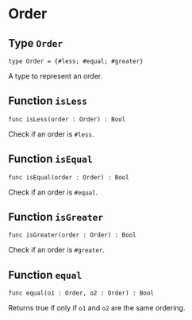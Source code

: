 # Order

## Type `Order`
``` motoko no-repl
type Order = {#less; #equal; #greater}
```

A type to represent an order.

## Function `isLess`
``` motoko no-repl
func isLess(order : Order) : Bool
```

Check if an order is `#less`.

## Function `isEqual`
``` motoko no-repl
func isEqual(order : Order) : Bool
```

Check if an order is `#equal`.

## Function `isGreater`
``` motoko no-repl
func isGreater(order : Order) : Bool
```

Check if an order is `#greater`.

## Function `equal`
``` motoko no-repl
func equal(o1 : Order, o2 : Order) : Bool
```

Returns true if only if  `o1` and `o2` are the same ordering.
